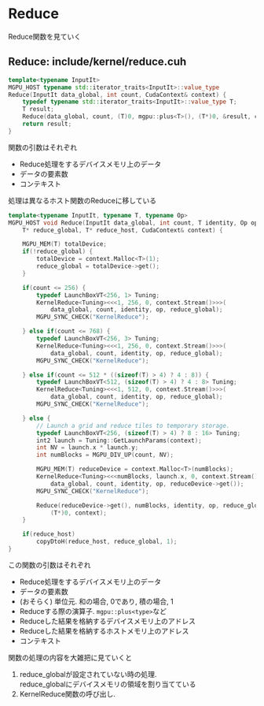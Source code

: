 # Reduce

Reduce関数を見ていく  

## Reduce: include/kernel/reduce.cuh

```C++
template<typename InputIt>
MGPU_HOST typename std::iterator_traits<InputIt>::value_type
Reduce(InputIt data_global, int count, CudaContext& context) { 
	typedef typename std::iterator_traits<InputIt>::value_type T;
	T result;
	Reduce(data_global, count, (T)0, mgpu::plus<T>(), (T*)0, &result, context);
	return result;
}
```

関数の引数はそれぞれ  
* Reduce処理をするデバイスメモリ上のデータ  
* データの要素数  
* コンテキスト  

処理は異なるホスト関数のReduceに移している  

```C++
template<typename InputIt, typename T, typename Op>
MGPU_HOST void Reduce(InputIt data_global, int count, T identity, Op op,
	T* reduce_global, T* reduce_host, CudaContext& context) {

	MGPU_MEM(T) totalDevice;
	if(!reduce_global) {
		totalDevice = context.Malloc<T>(1);
		reduce_global = totalDevice->get();
	}

	if(count <= 256) {
		typedef LaunchBoxVT<256, 1> Tuning;
		KernelReduce<Tuning><<<1, 256, 0, context.Stream()>>>(
			data_global, count, identity, op, reduce_global);
		MGPU_SYNC_CHECK("KernelReduce");

	} else if(count <= 768) {
		typedef LaunchBoxVT<256, 3> Tuning;
		KernelReduce<Tuning><<<1, 256, 0, context.Stream()>>>(
			data_global, count, identity, op, reduce_global);
		MGPU_SYNC_CHECK("KernelReduce");

	} else if(count <= 512 * ((sizeof(T) > 4) ? 4 : 8)) {
		typedef LaunchBoxVT<512, (sizeof(T) > 4) ? 4 : 8> Tuning;
		KernelReduce<Tuning><<<1, 512, 0, context.Stream()>>>(
			data_global, count, identity, op, reduce_global);
		MGPU_SYNC_CHECK("KernelReduce");

	} else {
		// Launch a grid and reduce tiles to temporary storage.
		typedef LaunchBoxVT<256, (sizeof(T) > 4) ? 8 : 16> Tuning;
		int2 launch = Tuning::GetLaunchParams(context);
		int NV = launch.x * launch.y;
		int numBlocks = MGPU_DIV_UP(count, NV);

		MGPU_MEM(T) reduceDevice = context.Malloc<T>(numBlocks);
		KernelReduce<Tuning><<<numBlocks, launch.x, 0, context.Stream()>>>(
			data_global, count, identity, op, reduceDevice->get());
		MGPU_SYNC_CHECK("KernelReduce");

		Reduce(reduceDevice->get(), numBlocks, identity, op, reduce_global,
			(T*)0, context);
	}

	if(reduce_host)
		copyDtoH(reduce_host, reduce_global, 1);
}
```

この関数の引数はそれぞれ  
* Reduce処理をするデバイスメモリ上のデータ  
* データの要素数  
* (おそらく) 単位元. 和の場合, 0であり, 積の場合, 1    
* Reduceする際の演算子. `mgpu::plus<type>`など   
* Reduceした結果を格納するデバイスメモリ上のアドレス
* Reduceした結果を格納するホストメモリ上のアドレス
* コンテキスト

関数の処理の内容を大雑把に見ていくと  
  1. reduce_globalが設定されていない時の処理.  
     reduce_globalにデバイスメモリの領域を割り当てている  
  2. KernelReduce関数の呼び出し.  


